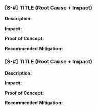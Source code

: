 ### [S-#] TITLE (Root Cause + Impact)

**Description:**

**Impact:**

**Proof of Concept:**

**Recommended Mitigation:**

### [S-#] TITLE (Root Cause + Impact)

**Description:**

**Impact:**

**Proof of Concept:**

**Recommended Mitigation:**
